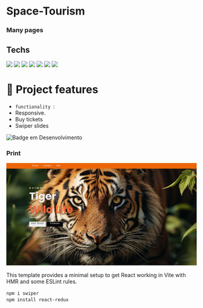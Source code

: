 # Space-Tourism


### Many pages


## Techs

<div> 
   <img width="60" src="https://cdn.jsdelivr.net/gh/devicons/devicon@latest/icons/html5/html5-original.svg" />
 
  <img  width="60" src="https://cdn.jsdelivr.net/gh/devicons/devicon@latest/icons/css3/css3-original.svg" />

  <img   width="60"  src="https://cdn.jsdelivr.net/gh/devicons/devicon@latest/icons/react/react-original.svg" />          

  <img    width="60" src="https://cdn.jsdelivr.net/gh/devicons/devicon@latest/icons/vitejs/vitejs-original.svg" />          

  <img  width="60" src="https://cdn.jsdelivr.net/gh/devicons/devicon@latest/icons/typescript/typescript-original.svg" />

  <img width="60" src="https://cdn.jsdelivr.net/gh/devicons/devicon@latest/icons/bootstrap/bootstrap-original.svg" />
  
 
  <img width="60" src="https://cdn.jsdelivr.net/gh/devicons/devicon@latest/icons/swiper/swiper-original.svg" />     
          
          
          
          

</div>

           
          


  # :hammer: Project features

- `functionality `:
- Responsive.
- Buy tickets
- Swiper slides
  
![Badge em Desenvolvimento](http://img.shields.io/static/v1?label=STATUS&message=%20finished&color=GREEN&style=for-the-badge)

### Print
  <img src="https://github.com/DocCaio/Wild-Life/blob/main/public/screenShot.png" alt="Minha Figura">



  This template provides a minimal setup to get React working in Vite with HMR and some ESLint rules.

  ```mk
npm i swiper
npm install react-redux

```
